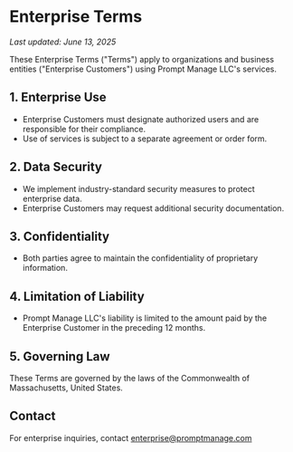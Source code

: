 # Enterprise Terms

_Last updated: June 13, 2025_

These Enterprise Terms ("Terms") apply to organizations and business entities ("Enterprise Customers") using Prompt Manage LLC's services.

## 1. Enterprise Use
- Enterprise Customers must designate authorized users and are responsible for their compliance.
- Use of services is subject to a separate agreement or order form.

## 2. Data Security
- We implement industry-standard security measures to protect enterprise data.
- Enterprise Customers may request additional security documentation.

## 3. Confidentiality
- Both parties agree to maintain the confidentiality of proprietary information.

## 4. Limitation of Liability
- Prompt Manage LLC's liability is limited to the amount paid by the Enterprise Customer in the preceding 12 months.

## 5. Governing Law
These Terms are governed by the laws of the Commonwealth of Massachusetts, United States.

## Contact
For enterprise inquiries, contact [enterprise@promptmanage.com](mailto:enterprise@promptmanage.com) 